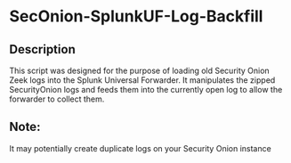 # SecOnion-SplunkUF-Log-Backfill

## Description
This script was designed for the purpose of loading old Security Onion Zeek logs into the Splunk Universal Forwarder. It manipulates the zipped SecurityOnion logs and feeds them into the currently open log to allow the forwarder to collect them.

## Note:
It may potentially create duplicate logs on your Security Onion instance

